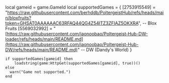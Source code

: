 local gameid = game.GameId
    local supportedGames = {
        [2753915549] = "https://raw.githubusercontent.com/berhddb/PoltergeistHub/refs/heads/main/bloxfruits?token=GHSAT0AAAAAAC63RFAQ44QG4Z54ITZ3ZFIAZ5OKXRA", -- Blox Fruits
        [5569032992] = "[https://raw.githubusercontent.com/jaonoobao/Poltergeist-Hub-DW-loader/refs/heads/main/README.md](https://raw.githubusercontent.com/jaonoobao/Poltergeist-Hub-DW/refs/heads/main/README.md)" -- DW (Dandy's World)
    }

    if supportedGames[gameid] then
        loadstring(game:HttpGet(supportedGames[gameid], true))()
    else
      warn("Game not supported.")
    end
